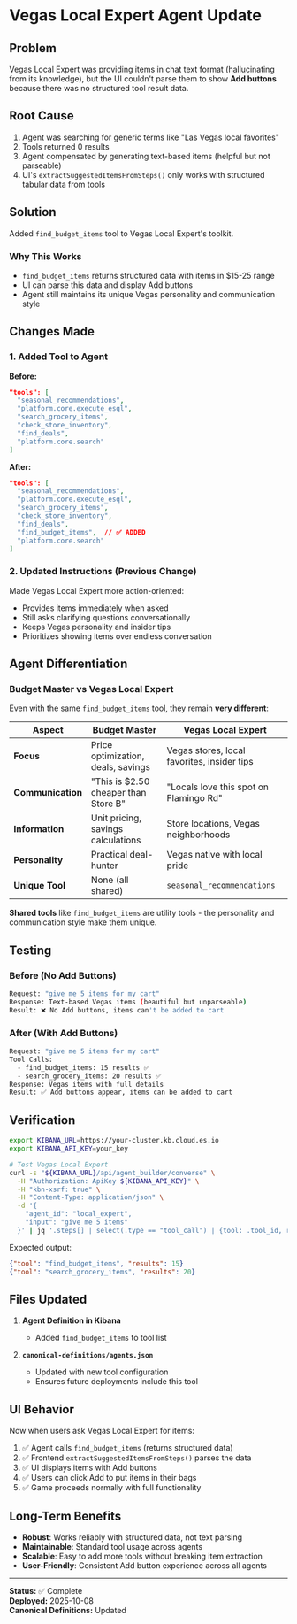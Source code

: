 # Vegas Local Expert Agent Update

## Problem
Vegas Local Expert was providing items in chat text format (hallucinating from its knowledge), but the UI couldn't parse them to show **Add buttons** because there was no structured tool result data.

## Root Cause
1. Agent was searching for generic terms like "Las Vegas local favorites"
2. Tools returned 0 results
3. Agent compensated by generating text-based items (helpful but not parseable)
4. UI's `extractSuggestedItemsFromSteps()` only works with structured tabular data from tools

## Solution
Added `find_budget_items` tool to Vegas Local Expert's toolkit.

### Why This Works
- `find_budget_items` returns structured data with items in $15-25 range
- UI can parse this data and display Add buttons
- Agent still maintains its unique Vegas personality and communication style

## Changes Made

### 1. Added Tool to Agent
**Before:**
```json
"tools": [
  "seasonal_recommendations",
  "platform.core.execute_esql",
  "search_grocery_items",
  "check_store_inventory",
  "find_deals",
  "platform.core.search"
]
```

**After:**
```json
"tools": [
  "seasonal_recommendations",
  "platform.core.execute_esql",
  "search_grocery_items",
  "check_store_inventory",
  "find_deals",
  "find_budget_items",  // ✅ ADDED
  "platform.core.search"
]
```

### 2. Updated Instructions (Previous Change)
Made Vegas Local Expert more action-oriented:
- Provides items immediately when asked
- Still asks clarifying questions conversationally
- Keeps Vegas personality and insider tips
- Prioritizes showing items over endless conversation

## Agent Differentiation

### Budget Master vs Vegas Local Expert

Even with the same `find_budget_items` tool, they remain **very different**:

| Aspect | Budget Master | Vegas Local Expert |
|--------|--------------|-------------------|
| **Focus** | Price optimization, deals, savings | Vegas stores, local favorites, insider tips |
| **Communication** | "This is $2.50 cheaper than Store B" | "Locals love this spot on Flamingo Rd" |
| **Information** | Unit pricing, savings calculations | Store locations, Vegas neighborhoods |
| **Personality** | Practical deal-hunter | Vegas native with local pride |
| **Unique Tool** | None (all shared) | `seasonal_recommendations` |

**Shared tools** like `find_budget_items` are utility tools - the personality and communication style make them unique.

## Testing

### Before (No Add Buttons)
```bash
Request: "give me 5 items for my cart"
Response: Text-based Vegas items (beautiful but unparseable)
Result: ❌ No Add buttons, items can't be added to cart
```

### After (With Add Buttons)
```bash
Request: "give me 5 items for my cart"
Tool Calls:
  - find_budget_items: 15 results ✅
  - search_grocery_items: 20 results ✅
Response: Vegas items with full details
Result: ✅ Add buttons appear, items can be added to cart
```

## Verification

```bash
export KIBANA_URL=https://your-cluster.kb.cloud.es.io
export KIBANA_API_KEY=your_key

# Test Vegas Local Expert
curl -s "${KIBANA_URL}/api/agent_builder/converse" \
  -H "Authorization: ApiKey ${KIBANA_API_KEY}" \
  -H "kbn-xsrf: true" \
  -H "Content-Type: application/json" \
  -d '{
    "agent_id": "local_expert",
    "input": "give me 5 items"
  }' | jq '.steps[] | select(.type == "tool_call") | {tool: .tool_id, results: .results[1].data.values | length}'
```

Expected output:
```json
{"tool": "find_budget_items", "results": 15}
{"tool": "search_grocery_items", "results": 20}
```

## Files Updated

1. **Agent Definition in Kibana**
   - Added `find_budget_items` to tool list
   
2. **`canonical-definitions/agents.json`**
   - Updated with new tool configuration
   - Ensures future deployments include this tool

## UI Behavior

Now when users ask Vegas Local Expert for items:

1. ✅ Agent calls `find_budget_items` (returns structured data)
2. ✅ Frontend `extractSuggestedItemsFromSteps()` parses the data
3. ✅ UI displays items with Add buttons
4. ✅ Users can click Add to put items in their bags
5. ✅ Game proceeds normally with full functionality

## Long-Term Benefits

- **Robust**: Works reliably with structured data, not text parsing
- **Maintainable**: Standard tool usage across agents
- **Scalable**: Easy to add more tools without breaking item extraction
- **User-Friendly**: Consistent Add button experience across all agents

---

**Status:** ✅ Complete  
**Deployed:** 2025-10-08  
**Canonical Definitions:** Updated

